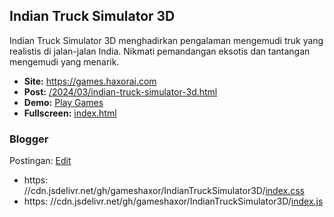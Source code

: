 ## Indian Truck Simulator 3D
<p>Indian Truck Simulator 3D menghadirkan pengalaman mengemudi truk yang realistis di jalan-jalan India. Nikmati pemandangan eksotis dan tantangan mengemudi yang menarik.</p>
<ul>
<li><strong>Site:</strong> <a href="https://games.haxorai.com">https://games.haxorai.com</a></li>  
<li><strong>Post:</strong> <a href="https://games.haxorai.com/2024/03/indian-truck-simulator-3d.html">/2024/03/indian-truck-simulator-3d.html</a></li>
<li><strong>Demo:</strong> <a href="https://games.haxorai.com/2024/03/indian-truck-simulator-3d.html">Play Games</a></li>  
<li><strong>Fullscreen:</strong> <a href="https://gameshaxor.github.io/IndianTruckSimulator3D/">index.html</a></li>  
</ul>

### Blogger
<p>Postingan: <a href="https://www.blogger.com/blog/post/edit/5445372653386280255/4877546649136413930">Edit</a></p>
<ul>
<li>https: //cdn.jsdelivr.net/gh/gameshaxor/IndianTruckSimulator3D/<a href="https://cdn.jsdelivr.net/gh/gameshaxor/IndianTruckSimulator3D/">index.css</a></li>  
<li>https: //cdn.jsdelivr.net/gh/gameshaxor/IndianTruckSimulator3D/<a href="https://cdn.jsdelivr.net/gh/gameshaxor/IndianTruckSimulator3D/">index.js</a></li>
</ul>
